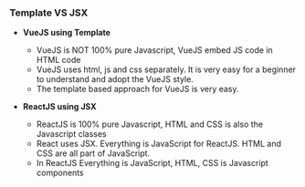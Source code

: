 ### Template VS JSX

* **VueJS using Template**
  * VueJS is NOT 100% pure Javascript, VueJS embed JS code in HTML code
  * VueJS uses html, js and css separately. It is very easy for a beginner to understand and adopt the VueJS style. 
  * The template based approach for VueJS is very easy.

* **ReactJS using JSX**
  * ReactJS is 100% pure Javascript, HTML and CSS is also the Javascript classes
  * React uses JSX. Everything is JavaScript for ReactJS. HTML and CSS are all part of JavaScript.
  * In ReactJS Everything is JavaScript, HTML, CSS is Javascript components
